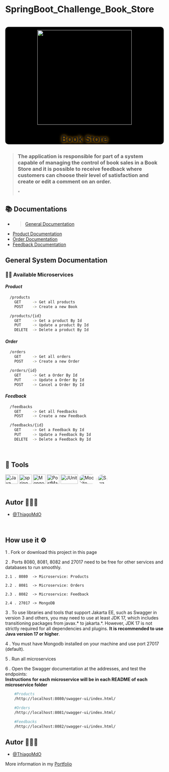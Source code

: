 # SpringBoot_Challenge_Book_Store

<h1 align="center" style="text-align: center; background-color: #000; border-radius: 10px">  
    <img src = "https://github.com/ThiagoMdO/SpringBoot_Challenge_Book_Store/assets/128644651/e6beeb04-dc84-4d21-9645-ee86d08e8874" style="margin-top: 10px; height: 300px; width: 300px ">
    <p style="text-shadow : 1px 1px 10px orange">Book Store</p>
</h1>

> ### The application is responsible for part of a system capable of managing the control of book sales in a Book Store and it is possible to receive feedback where customers can choose their level of satisfaction and create or edit a comment on an order.
>"
## 📚 Documentations

- >[General Documentation](https://github.com/ThiagoMdO/SpringBoot_Challenge_Book_Store)
- [Product Documentation](https://github.com/ThiagoMdO/SpringBoot_Challenge_Book_Store/tree/main/ms-products)
- [Order Documentation](https://github.com/ThiagoMdO/SpringBoot_Challenge_Book_Store/tree/main/ms-orders)
- [Feedback Documentation](https://github.com/ThiagoMdO/SpringBoot_Challenge_Book_Store/tree/main/ms-feedback)

## General System Documentation

### 👨‍🍳 Available Microservices

#### *Product*

```bash
  /products
    GET     -> Get all products
    POST    -> Create a new Book

  /products/{id}
    GET     -> Get a product By Id
    PUT     -> Update a product By Id
    DELETE  -> Delete a product By Id 
```

#### *Order*
```bash
  /orders
    GET     -> Get all orders
    POST    -> Create a new Order

  /orders/{id}
    GET     -> Get a Order By Id
    PUT     -> Update a Order By Id
    POST    -> Cancel a Order By Id 
```
#### *Feedback*

```bash
  /feedbacks
    GET     -> Get all Feedbacks
    POST    -> Create a new Feedback

  /feedbacks/{id}
    GET     -> Get a Feedback By Id
    PUT     -> Update a Feedback By Id
    DELETE  -> Delete a Feedback By Id 
```

<br/>

## 🔨 Tools 
<div display="inline">
    <img align="center" alt="Java" height="30" width="40" src="https://cdn.jsdelivr.net/gh/devicons/devicon/icons/java/java-original.svg" />
    <img align="center" alt="spring" height="30" width="40" src="https://cdn.jsdelivr.net/gh/devicons/devicon/icons/spring/spring-original.svg" />
    <img align="center" alt="Mongo DB" height="30" width="40" src="https://cdn.jsdelivr.net/gh/devicons/devicon/icons/mongodb/mongodb-original.svg" /> 
    <img align="center" alt="PostMan" height="30" width="40" src="https://cdn.jsdelivr.net/gh/devicons/devicon/icons/postman/postman-original.svg" />
    <img align="center" alt="JUnit" height="30" width="55" border-radius = "20px" src="https://miro.medium.com/v2/resize:fit:1024/1*ZJCyw-j-0_IqbgvYdNZ6tw.jpeg"/>
    <img align="center" alt="Mockito" height="30" width="55"  src="https://encrypted-tbn0.gstatic.com/images?q=tbn:ANd9GcTF5fhM2GwoPeFJAbuCcPFALX_aXaA_PBCDDRyFgLAyEA&s" style="border-radius: 20px"/>
    <img align="center" alt="Swagger" height="30" width="30"  src="https://static-00.iconduck.com/assets.00/swagger-icon-512x512-halz44im.png" style="border-radius: 20px"/>
</div>
<br/>

## Autor 🧑🏼‍🎨

- [@ThiagoMdO](https://github.com/ThiagoMdO)

<br/>

 ## How use it ⚙️

 1 . Fork or download this project in this page
 
 2 . Ports 8080, 8081, 8082 and 27017 need to be free for other services and databases to run smoothly.

    2.1 . 8080  -> Microservice: Products 

    2.2 . 8081  -> Microservice: Orders

    2.3 . 8082  -> Microservice: Feedback

    2.4 . 27017 -> MongoDB

3 . To use libraries and tools that support Jakarta EE, such as Swagger in version 3 and others, you may need to use at least JDK 17, which includes transitioning packages from javax.* to jakarta.*. However, JDK 17 is not strictly required for all dependencies and plugins.
**It is recommended to use Java version 17 or higher**.

4 . You must have Mongodb installed on your machine and use port 27017 (default).

5 . Run all microservices

6 . Open the Swagger documentation at the addresses, and test the endpoints:
<br/>
**Instructions for each microservice will be in each README of each microservice folder**
    
```bash
    #Products
    /http://localhost:8080/swagger-ui/index.html/

    #Orders
    /http://localhost:8081/swagger-ui/index.html/

    #Feedbacks
    /http://localhost:8082/swagger-ui/index.html/
```
## Autor 🧑🏼‍🎨

- [@ThiagoMdO](https://github.com/ThiagoMdO)

More information in my [Portfolio](https://thiagomdo.github.io/Site_Portfolio/)
